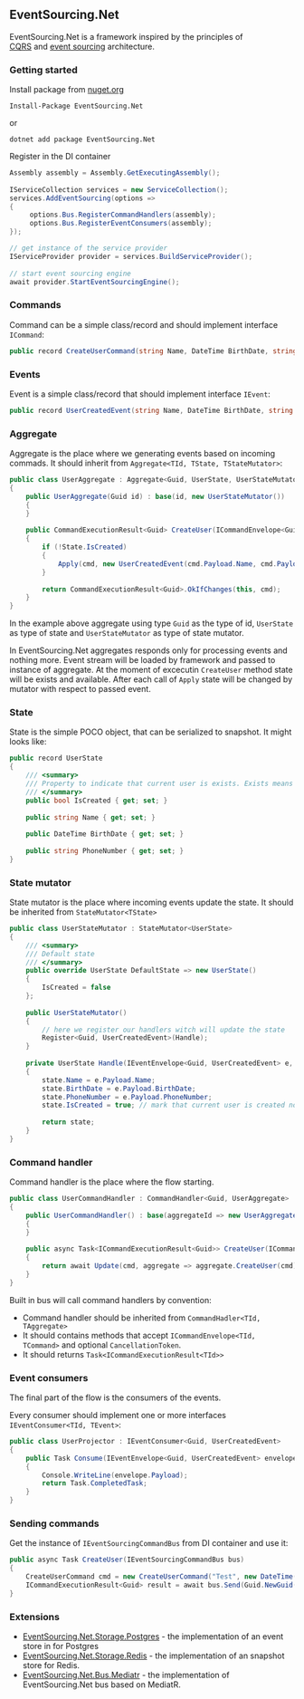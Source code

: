 ## EventSourcing.Net

EventSourcing.Net is a framework inspired by the principles of [CQRS](https://docs.microsoft.com/en-us/azure/architecture/patterns/cqrs) and [event sourcing](https://docs.microsoft.com/en-us/azure/architecture/patterns/event-sourcing) architecture.

### Getting started

Install package from [nuget.org](https://www.nuget.org/packages/EventSourcing.Net)

```
Install-Package EventSourcing.Net
```

or

```
dotnet add package EventSourcing.Net
```

Register in the DI container

```csharp  
Assembly assembly = Assembly.GetExecutingAssembly();  
  
IServiceCollection services = new ServiceCollection();  
services.AddEventSourcing(options =>  
{       
     options.Bus.RegisterCommandHandlers(assembly);
     options.Bus.RegisterEventConsumers(assembly);
});

// get instance of the service provider
IServiceProvider provider = services.BuildServiceProvider();  
  
// start event sourcing engine  
await provider.StartEventSourcingEngine();
```

### Commands

Command can be a simple class/record and should implement interface `ICommand`:

```csharp
public record CreateUserCommand(string Name, DateTime BirthDate, string PhoneNumber) : ICommand;
```

### Events

Event is a simple class/record that should implement interface `IEvent`:
```csharp
public record UserCreatedEvent(string Name, DateTime BirthDate, string PhoneNumber) : IEvent;
```

### Aggregate

Aggregate is the place where we generating events based on incoming commads. It should inherit from `Aggregate<TId, TState, TStateMutator>`:

```csharp
public class UserAggregate : Aggregate<Guid, UserState, UserStateMutator>  
{  
    public UserAggregate(Guid id) : base(id, new UserStateMutator())  
    {  
    }  
  
    public CommandExecutionResult<Guid> CreateUser(ICommandEnvelope<Guid, CreateUserCommand> cmd)  
    {  
        if (!State.IsCreated)  
        {  
            Apply(cmd, new UserCreatedEvent(cmd.Payload.Name, cmd.Payload.BirthDate, cmd.Payload.PhoneNumber));  
        }  
          
        return CommandExecutionResult<Guid>.OkIfChanges(this, cmd);  
    }
}
```

In the example above aggregate using type `Guid` as the type of id, `UserState` as type of state and `UserStateMutator` as type of state mutator.

In EventSourcing.Net aggregates responds only for processing events and nothing more.
Event stream will be loaded by framework and passed to instance of aggregate. At the moment of excecutin `CreateUser` method state will be exists and available.
After each call of `Apply` state will be changed by mutator with respect to passed event.

### State

State is the simple POCO object, that can be serialized to snapshot. It might looks like:

```csharp
public record UserState  
{  
    /// <summary>  
    /// Property to indicate that current user is exists. Exists means UserCreatedEvent was handled.
    /// </summary>
    public bool IsCreated { get; set; }  
      
    public string Name { get; set; }  
      
    public DateTime BirthDate { get; set; }  
      
    public string PhoneNumber { get; set; }  
}
```

### State mutator

State mutator is the place where incoming events update the state. It should be inherited from `StateMutator<TState>`

```csharp
public class UserStateMutator : StateMutator<UserState>  
{  
    /// <summary>  
    /// Default state
    /// </summary>
    public override UserState DefaultState => new UserState()  
    {  
        IsCreated = false
    };  
  
    public UserStateMutator()  
    {  
        // here we register our handlers witch will update the state     
        Register<Guid, UserCreatedEvent>(Handle); 
    }  
      
    private UserState Handle(IEventEnvelope<Guid, UserCreatedEvent> e, UserState state)  
    {  
        state.Name = e.Payload.Name;  
        state.BirthDate = e.Payload.BirthDate;  
        state.PhoneNumber = e.Payload.PhoneNumber;  
        state.IsCreated = true; // mark that current user is created now  
  
        return state;  
    }
}
```

### Command handler

Command handler is the place where the flow starting.
```csharp
public class UserCommandHandler : CommandHandler<Guid, UserAggregate>  
{  
    public UserCommandHandler() : base(aggregateId => new UserAggregate(aggregateId))  
    {  
    }  
  
    public async Task<ICommandExecutionResult<Guid>> CreateUser(ICommandEnvelope<Guid, CreateUserCommand> cmd, CancellationToken token)  
    {  
        return await Update(cmd, aggregate => aggregate.CreateUser(cmd), token);  
    }
}
```

Built in bus will call command handlers by convention:
- Command handler should be inherited from `CommandHadler<TId, TAggregate>`
- It should contains methods that accept `ICommandEnvelope<TId, TCommand>` and optional `CancellationToken`.
- It should returns `Task<ICommandExecutionResult<TId>>`

### Event consumers

The final part of the flow is the consumers of the events.

Every consumer should implement one or more interfaces `IEventConsumer<TId, TEvent>`:

```csharp
public class UserProjector : IEventConsumer<Guid, UserCreatedEvent>
{  
    public Task Consume(IEventEnvelope<Guid, UserCreatedEvent> envelope)  
    {  
        Console.WriteLine(envelope.Payload);  
        return Task.CompletedTask;  
    }
}
```

### Sending commands

Get the instance of `IEventSourcingCommandBus` from DI container and use it:

```csharp
public async Task CreateUser(IEventSourcingCommandBus bus)  
{  
    CreateUserCommand cmd = new CreateUserCommand("Test", new DateTime(2000, 1, 1), "123-456-789");  
    ICommandExecutionResult<Guid> result = await bus.Send(Guid.NewGuid(), cmd);  
}
```

### Extensions

- [EventSourcing.Net.Storage.Postgres](https://www.nuget.org/packages/EventSourcing.Net.Storage.Postgres/) - the implementation of an event store in for Postgres
- [EventSourcing.Net.Storage.Redis](https://www.nuget.org/packages/EventSourcing.Net.Storage.Redis/) - the implementation of an snapshot store for Redis.
- [EventSourcing.Net.Bus.Mediatr](https://www.nuget.org/packages/EventSourcing.Net.Bus.Mediatr/) - the implementation of EventSourcing.Net bus based on MediatR.


